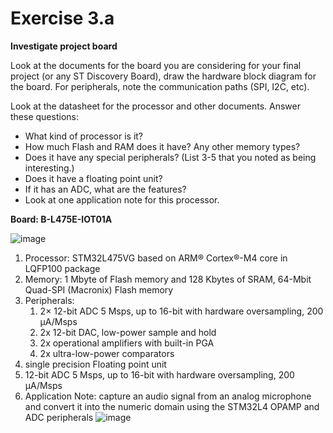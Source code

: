 # Exercise 3.a
**Investigate project board**

Look at the documents for the board you are considering for your final project (or any ST Discovery Board), draw the hardware block diagram for the board. For peripherals, note the communication paths (SPI, I2C, etc).

Look at the datasheet for the processor and other documents. Answer these questions: 
- What kind of processor is it?
- How much Flash and RAM does it have? Any other memory types? 
- Does it have any special peripherals? (List 3-5 that you noted as being interesting.) 
- Does it have a floating point unit?
- If it has an ADC, what are the features?
- Look at one application note for this processor.

**Board: B-L475E-IOT01A**

![image](https://user-images.githubusercontent.com/18359133/144717758-8b5c2ce2-af08-495f-a844-82fdac82869e.png)

1. Processor: STM32L475VG based on ARM® Cortex®-M4 core in LQFP100 package
2. Memory: 1 Mbyte of Flash memory and 128 Kbytes of SRAM, 64-Mbit Quad-SPI (Macronix) Flash memory
3. Peripherals: 
   1. 2× 12-bit ADC 5 Msps, up to 16-bit with hardware oversampling, 200 μA/Msps
   2. 2x 12-bit DAC, low-power sample and hold
   3. 2x operational amplifiers with built-in PGA
   4. 2x ultra-low-power comparators
4. single precision Floating point unit
5. 12-bit ADC 5 Msps, up to 16-bit with hardware oversampling, 200 μA/Msps
6. Application Note: capture an audio signal from an analog microphone and convert it into the numeric domain using the STM32L4 OPAMP and ADC peripherals
![image](https://user-images.githubusercontent.com/18359133/144717879-cb212a4d-93ea-4308-a4c7-7d97c83411ae.png)


